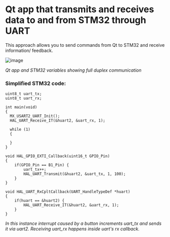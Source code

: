 # Qt app that transmits and receives data to and from STM32 through UART

This approach allows you to send commands from Qt to STM32 and receive information/ feedback.


![image](https://github.com/user-attachments/assets/bfa28933-da43-451e-bc96-276aa4e7d5b3)

*Qt app and STM32 variables showing full duplex communication*

 ### Simplified STM32 code:

```
uint8_t uart_tx;
uint8_t uart_rx;

int main(void)
{
  MX_USART2_UART_Init();
  HAL_UART_Receive_IT(&huart2, &uart_rx, 1);

  while (1)
  {

  }
}

void HAL_GPIO_EXTI_Callback(uint16_t GPIO_Pin)
{
	if(GPIO_Pin == B1_Pin) {
		uart_tx++;
		HAL_UART_Transmit(&huart2, &uart_tx, 1, 100);
	}
}

void HAL_UART_RxCpltCallback(UART_HandleTypeDef *huart)
{
	if(huart == &huart2) {
		HAL_UART_Receive_IT(&huart2, &uart_rx, 1);
	}
}
```

*In this instance interrupt caused by a button increments uart_tx and sends it via uart2. Receiving uart_rx happens inside uart's rx callback.*

